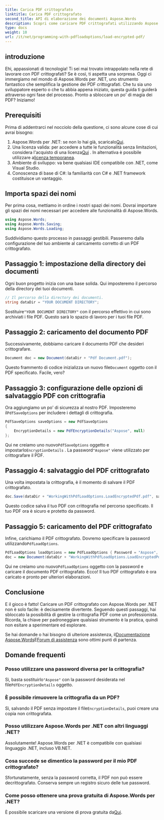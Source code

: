 ```yaml
---
title: Carica PDF crittografato
linktitle: Carica PDF crittografato
second_title: API di elaborazione dei documenti Aspose.Words
description: Scopri come caricare PDF crittografati utilizzando Aspose.Words per .NET con il nostro tutorial passo passo. Padroneggia la crittografia e la decrittografia dei PDF in pochissimo tempo.
type: docs
weight: 10
url: /it/net/programming-with-pdfloadoptions/load-encrypted-pdf/
---
```

## introduzione

Ehi, appassionati di tecnologia! Ti sei mai trovato intrappolato nella rete di lavorare con PDF crittografati? Se è così, ti aspetta una sorpresa. Oggi ci immergiamo nel mondo di Aspose.Words per .NET, uno strumento fantastico che semplifica la gestione dei PDF crittografati. Che tu sia uno sviluppatore esperto o che tu abbia appena iniziato, questa guida ti guiderà attraverso ogni fase del processo. Pronto a sbloccare un po' di magia dei PDF? Iniziamo!

## Prerequisiti

Prima di addentrarci nel nocciolo della questione, ci sono alcune cose di cui avrai bisogno:

1.  Aspose.Words per .NET: se non lo hai già, scaricalo[Qui](https://releases.aspose.com/words/net/).
2.  Una licenza valida: per accedere a tutte le funzionalità senza limitazioni, considera l'acquisto di una licenza[Qui](https://purchase.aspose.com/buy) . In alternativa è possibile utilizzare a[licenza temporanea](https://purchase.aspose.com/temporary-license/).
3. Ambiente di sviluppo: va bene qualsiasi IDE compatibile con .NET, come Visual Studio.
4. Conoscenza di base di C#: la familiarità con C# e .NET framework costituisce un vantaggio.

## Importa spazi dei nomi

Per prima cosa, mettiamo in ordine i nostri spazi dei nomi. Dovrai importare gli spazi dei nomi necessari per accedere alle funzionalità di Aspose.Words.

```csharp
using Aspose.Words;
using Aspose.Words.Saving;
using Aspose.Words.Loading;
```

Suddividiamo questo processo in passaggi gestibili. Passeremo dalla configurazione del tuo ambiente al caricamento corretto di un PDF crittografato.

## Passaggio 1: impostazione della directory dei documenti

Ogni buon progetto inizia con una base solida. Qui imposteremo il percorso della directory dei tuoi documenti.

```csharp
// Il percorso della directory dei documenti.
string dataDir = "YOUR DOCUMENT DIRECTORY";
```

 Sostituire`"YOUR DOCUMENT DIRECTORY"` con il percorso effettivo in cui sono archiviati i file PDF. Questo sarà lo spazio di lavoro per i tuoi file PDF.

## Passaggio 2: caricamento del documento PDF

Successivamente, dobbiamo caricare il documento PDF che desideri crittografare. 

```csharp
Document doc = new Document(dataDir + "Pdf Document.pdf");
```

 Questo frammento di codice inizializza un nuovo file`Document` oggetto con il PDF specificato. Facile, vero?

## Passaggio 3: configurazione delle opzioni di salvataggio PDF con crittografia

 Ora aggiungiamo un po' di sicurezza al nostro PDF. Imposteremo il`PdfSaveOptions` per includere i dettagli di crittografia.

```csharp
PdfSaveOptions saveOptions = new PdfSaveOptions
{
    EncryptionDetails = new PdfEncryptionDetails("Aspose", null)
};
```

 Qui ne creiamo uno nuovo`PdfSaveOptions` oggetto e impostarlo`EncryptionDetails` . La password`"Aspose"` viene utilizzato per crittografare il PDF.

## Passaggio 4: salvataggio del PDF crittografato

Una volta impostata la crittografia, è il momento di salvare il PDF crittografato.

```csharp
doc.Save(dataDir + "WorkingWithPdfLoadOptions.LoadEncryptedPdf.pdf", saveOptions);
```

Questo codice salva il tuo PDF con crittografia nel percorso specificato. Il tuo PDF ora è sicuro e protetto da password.

## Passaggio 5: caricamento del PDF crittografato

 Infine, carichiamo il PDF crittografato. Dovremo specificare la password utilizzando`PdfLoadOptions`.

```csharp
PdfLoadOptions loadOptions = new PdfLoadOptions { Password = "Aspose", LoadFormat = LoadFormat.Pdf };
doc = new Document(dataDir + "WorkingWithPdfLoadOptions.LoadEncryptedPdf.pdf", loadOptions);
```

 Qui ne creiamo uno nuovo`PdfLoadOptions` oggetto con la password e caricare il documento PDF crittografato. Ecco! Il tuo PDF crittografato è ora caricato e pronto per ulteriori elaborazioni.

## Conclusione

E il gioco è fatto! Caricare un PDF crittografato con Aspose.Words per .NET non è solo facile: è decisamente divertente. Seguendo questi passaggi, hai sbloccato la possibilità di gestire la crittografia PDF come un professionista. Ricorda, la chiave per padroneggiare qualsiasi strumento è la pratica, quindi non esitare a sperimentare ed esplorare.

 Se hai domande o hai bisogno di ulteriore assistenza, il[Documentazione Aspose.Words](https://reference.aspose.com/words/net/)E[Forum di assistenza](https://forum.aspose.com/c/words/8) sono ottimi punti di partenza.

## Domande frequenti

### Posso utilizzare una password diversa per la crittografia?
 Sì, basta sostituirlo`"Aspose"` con la password desiderata nel file`PdfEncryptionDetails` oggetto.

### È possibile rimuovere la crittografia da un PDF?
Sì, salvando il PDF senza impostare il file`EncryptionDetails`, puoi creare una copia non crittografata.

### Posso utilizzare Aspose.Words per .NET con altri linguaggi .NET?
Assolutamente! Aspose.Words per .NET è compatibile con qualsiasi linguaggio .NET, incluso VB.NET.

### Cosa succede se dimentico la password per il mio PDF crittografato?
Sfortunatamente, senza la password corretta, il PDF non può essere decrittografato. Conserva sempre un registro sicuro delle tue password.

### Come posso ottenere una prova gratuita di Aspose.Words per .NET?
 È possibile scaricare una versione di prova gratuita da[Qui](https://releases.aspose.com/).
